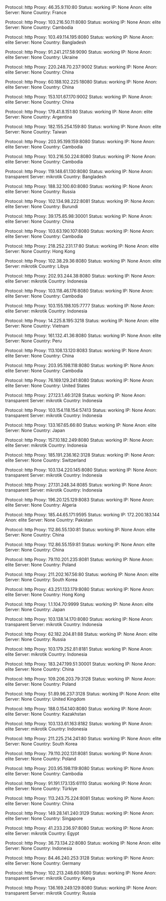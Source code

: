 Protocol: http
Proxy: 46.35.9.110:80
Status: working
IP: None
Anon: elite
Server: None
Country: France

Protocol: http
Proxy: 103.216.50.11:8080
Status: working
IP: None
Anon: elite
Server: None
Country: Cambodia

Protocol: http
Proxy: 103.49.114.195:8080
Status: working
IP: None
Anon: elite
Server: None
Country: Bangladesh

Protocol: http
Proxy: 91.241.217.58:9090
Status: working
IP: None
Anon: elite
Server: None
Country: Ukraine

Protocol: http
Proxy: 220.248.70.237:9002
Status: working
IP: None
Anon: elite
Server: None
Country: China

Protocol: http
Proxy: 60.188.102.225:18080
Status: working
IP: None
Anon: elite
Server: None
Country: China

Protocol: http
Proxy: 153.101.67.170:9002
Status: working
IP: None
Anon: elite
Server: None
Country: China

Protocol: http
Proxy: 179.41.8.151:80
Status: working
IP: None
Anon: elite
Server: None
Country: Argentina

Protocol: http
Proxy: 182.155.254.159:80
Status: working
IP: None
Anon: elite
Server: None
Country: Taiwan

Protocol: http
Proxy: 203.95.199.159:8080
Status: working
IP: None
Anon: elite
Server: None
Country: Cambodia

Protocol: http
Proxy: 103.216.50.224:8080
Status: working
IP: None
Anon: elite
Server: None
Country: Cambodia

Protocol: http
Proxy: 119.148.61.130:8080
Status: working
IP: None
Anon: transparent
Server: mikrotik
Country: Bangladesh

Protocol: http
Proxy: 188.32.100.60:8080
Status: working
IP: None
Anon: elite
Server: None
Country: Russia

Protocol: http
Proxy: 102.134.98.222:8081
Status: working
IP: None
Anon: elite
Server: None
Country: Burundi

Protocol: http
Proxy: 39.175.85.98:30001
Status: working
IP: None
Anon: elite
Server: None
Country: China

Protocol: http
Proxy: 103.63.190.107:8080
Status: working
IP: None
Anon: elite
Server: None
Country: Cambodia

Protocol: http
Proxy: 218.252.231.17:80
Status: working
IP: None
Anon: elite
Server: None
Country: Hong Kong

Protocol: http
Proxy: 102.38.29.36:8080
Status: working
IP: None
Anon: elite
Server: mikrotik
Country: Libya

Protocol: http
Proxy: 202.93.244.38:8080
Status: working
IP: None
Anon: elite
Server: mikrotik
Country: Indonesia

Protocol: http
Proxy: 103.118.46.176:8080
Status: working
IP: None
Anon: elite
Server: None
Country: Cambodia

Protocol: http
Proxy: 103.155.198.105:7777
Status: working
IP: None
Anon: elite
Server: mikrotik
Country: Indonesia

Protocol: http
Proxy: 14.225.8.195:3218
Status: working
IP: None
Anon: elite
Server: None
Country: Vietnam

Protocol: http
Proxy: 161.132.41.36:8080
Status: working
IP: None
Anon: elite
Server: None
Country: Peru

Protocol: http
Proxy: 113.108.13.120:8083
Status: working
IP: None
Anon: elite
Server: None
Country: China

Protocol: http
Proxy: 203.95.198.118:8080
Status: working
IP: None
Anon: elite
Server: None
Country: Cambodia

Protocol: http
Proxy: 76.169.129.241:8080
Status: working
IP: None
Anon: elite
Server: None
Country: United States

Protocol: http
Proxy: 27.123.1.46:3128
Status: working
IP: None
Anon: transparent
Server: mikrotik
Country: Indonesia

Protocol: http
Proxy: 103.154.118.154:57413
Status: working
IP: None
Anon: transparent
Server: mikrotik
Country: Indonesia

Protocol: http
Proxy: 133.167.65.66:80
Status: working
IP: None
Anon: elite
Server: None
Country: Japan

Protocol: http
Proxy: 157.10.182.249:8080
Status: working
IP: None
Anon: elite
Server: mikrotik
Country: Indonesia

Protocol: http
Proxy: 185.191.236.162:3128
Status: working
IP: None
Anon: elite
Server: None
Country: Switzerland

Protocol: http
Proxy: 103.134.220.145:8080
Status: working
IP: None
Anon: transparent
Server: mikrotik
Country: Indonesia

Protocol: http
Proxy: 27.131.248.34:8085
Status: working
IP: None
Anon: transparent
Server: mikrotik
Country: Indonesia

Protocol: http
Proxy: 196.20.125.129:8083
Status: working
IP: None
Anon: elite
Server: None
Country: Algeria

Protocol: http
Proxy: 185.44.65.171:9595
Status: working
IP: 172.200.183.144
Anon: elite
Server: None
Country: Pakistan

Protocol: http
Proxy: 112.86.55.130:81
Status: working
IP: None
Anon: elite
Server: None
Country: China

Protocol: http
Proxy: 112.86.55.159:81
Status: working
IP: None
Anon: elite
Server: None
Country: China

Protocol: http
Proxy: 79.110.201.235:8081
Status: working
IP: None
Anon: elite
Server: None
Country: Poland

Protocol: http
Proxy: 211.202.167.56:80
Status: working
IP: None
Anon: elite
Server: None
Country: South Korea

Protocol: http
Proxy: 43.251.133.179:8080
Status: working
IP: None
Anon: elite
Server: None
Country: Hong Kong

Protocol: http
Proxy: 1.1.104.70:9999
Status: working
IP: None
Anon: elite
Server: None
Country: Japan

Protocol: http
Proxy: 103.138.14.170:8080
Status: working
IP: None
Anon: transparent
Server: mikrotik
Country: Indonesia

Protocol: http
Proxy: 62.182.204.81:88
Status: working
IP: None
Anon: elite
Server: None
Country: Russia

Protocol: http
Proxy: 103.179.252.81:8181
Status: working
IP: None
Anon: elite
Server: mikrotik
Country: Indonesia

Protocol: http
Proxy: 183.247.199.51:30001
Status: working
IP: None
Anon: elite
Server: None
Country: China

Protocol: http
Proxy: 109.206.203.79:3128
Status: working
IP: None
Anon: elite
Server: None
Country: Poland

Protocol: http
Proxy: 51.89.96.237:3128
Status: working
IP: None
Anon: elite
Server: None
Country: United Kingdom

Protocol: http
Proxy: 188.0.154.140:8080
Status: working
IP: None
Anon: elite
Server: None
Country: Kazakhstan

Protocol: http
Proxy: 103.133.61.163:8182
Status: working
IP: None
Anon: elite
Server: mikrotik
Country: Indonesia

Protocol: http
Proxy: 211.225.214.241:80
Status: working
IP: None
Anon: elite
Server: None
Country: South Korea

Protocol: http
Proxy: 79.110.202.131:8081
Status: working
IP: None
Anon: elite
Server: None
Country: Poland

Protocol: http
Proxy: 203.95.198.119:8080
Status: working
IP: None
Anon: elite
Server: None
Country: Cambodia

Protocol: http
Proxy: 91.191.173.135:61110
Status: working
IP: None
Anon: elite
Server: None
Country: Türkiye

Protocol: http
Proxy: 113.243.75.224:8081
Status: working
IP: None
Anon: elite
Server: None
Country: China

Protocol: http
Proxy: 149.28.141.240:3129
Status: working
IP: None
Anon: elite
Server: None
Country: Singapore

Protocol: http
Proxy: 41.233.236.97:8080
Status: working
IP: None
Anon: elite
Server: mikrotik
Country: Egypt

Protocol: http
Proxy: 36.73.134.22:8080
Status: working
IP: None
Anon: elite
Server: None
Country: Indonesia

Protocol: http
Proxy: 84.46.240.253:3128
Status: working
IP: None
Anon: elite
Server: None
Country: Germany

Protocol: http
Proxy: 102.213.248.60:8080
Status: working
IP: None
Anon: transparent
Server: mikrotik
Country: Kenya

Protocol: http
Proxy: 136.169.249.129:8080
Status: working
IP: None
Anon: transparent
Server: mikrotik
Country: Russia


